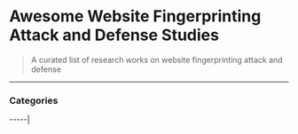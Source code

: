 # Awesome Website Fingerprinting Attack and Defense Studies
> A curated list of research works on website fingerprinting attack and defense

----

### Categories

-----|
